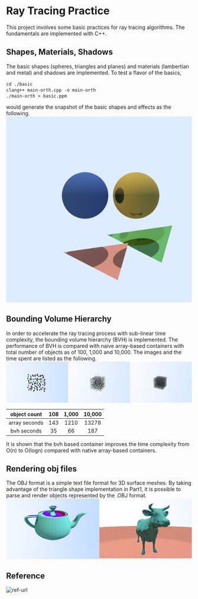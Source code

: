 # Ray Tracing Practice
This project involves some basic practices for ray tracing algorithms. The fundamentals are implemented with C++.

## Shapes, Materials, Shadows
The basic shapes (spheres, triangles and planes) and materials (lambertian and metal) and shadows are implemented. To test a flavor of the basics,
```
cd ./basic
clang++ main-orth.cpp -o main-orth
./main-orth > basic.ppm
```
would generate the snapshot of the basic shapes and effects as the following.
![Alt text](./images/basic.png?raw=true "Basics")


## Bounding Volume Hierarchy
In order to accelerate the ray tracing process with sub-linear time complexity, the bounding volume hierarchy (BVH) is implemented. The performance of BVH is compared with naive array-based containers with total number of objects as of 100, 1,000 and 10,000. The images and the time spent are listed as the following.
![Alt text](./images/bvh.png?raw=true "bvh")

| object count  | 108  | 1,000  | 10,000|
| :-----:       | :-:  | :-:    | :-:   |
| array seconds | 143  | 1210   | 13278 |
| bvh seconds   |  35  |   66   |   187 |

It is shown that the bvh based container improves the time complexity from O(n) to O(logn) compared with native array-based containers.

## Rendering obj files
The OBJ format is a simple text file format for 3D surface meshes. By taking advantage of the triangle shape implementation in Part1, it is possible to parse and render objects represented by the .OBJ format.
![Alt text](./images/obj.png?raw=true "Objs")


## Reference
![ref-url](https://raytracing.github.io)
